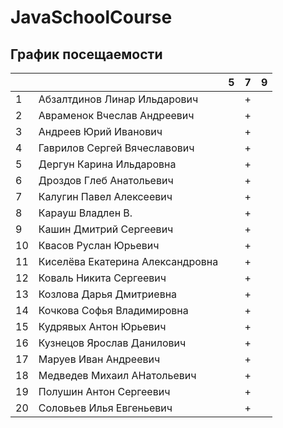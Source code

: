 # JavaSchoolCourse


## График посещаемости


|     |                                 | 5 | 7 | 9 |
|-----|---------------------------------|---|---|---|
| 1   | Абзалтдинов Линар Ильдарович    |   | + |   |
| 2   | Авраменок Вчеслав Андреевич     |   | + |   |
| 3   | Андреев Юрий Иванович           |   | + |   |
| 4   | Гаврилов Сергей Вячеславович    |   | + |   |
| 5   | Дергун Карина Ильдаровна        |   | + |   |
| 6   | Дроздов Глеб Анатольевич        |   | + |   |
| 7   | Калугин Павел Алексеевич        |   | + |   |
| 8   | Карауш Владлен В.               |   | + |   |
| 9   | Кашин Дмитрий Сергеевич         |   | + |   |
| 10  | Квасов Руслан Юрьевич           |   | + |   |
| 11  | Киселёва Екатерина Александровна|   | + |   |
| 12  | Коваль Никита Сергеевич         |   | + |   |
| 13  | Козлова Дарья Дмитриевна        |   | + |   |
| 14  | Кочкова Софья Владимировна      |   | + |   |
| 15  | Кудрявых Антон Юрьевич          |   | + |   |
| 16  | Кузнецов Ярослав Данилович      |   | + |   |
| 17  | Маруев Иван Андреевич           |   | + |   |
| 18  | Медведев Михаил АНатольевич     |   | + |   |
| 19  | Полушин Антон Сергеевич         |   | + |   |
| 20  | Соловьев Илья Евгеньевич        |   | + |   |
